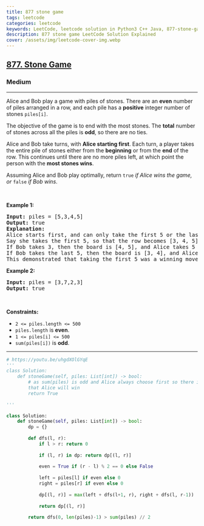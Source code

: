 ```yaml
---
title: 877 stone game
tags: leetcode
categories: leetcode
keywords: LeetCode, leetcode solution in Python3 C++ Java, 877-stone-game solution
description: 877 stone game LeetCode Solution Explained
cover: /assets/img/leetcode-cover-img.webp
---
```





<h2><a href="https://leetcode.com/problems/stone-game/">877. Stone Game</a></h2><h3>Medium</h3><hr><div><p>Alice and Bob play a game with piles of stones. There are an <strong>even</strong> number of piles arranged in a row, and each pile has a <strong>positive</strong> integer number of stones <code>piles[i]</code>.</p>

<p>The objective of the game is to end with the most stones. The <strong>total</strong> number of stones across all the piles is <strong>odd</strong>, so there are no ties.</p>

<p>Alice and Bob take turns, with <strong>Alice starting first</strong>. Each turn, a player takes the entire pile of stones either from the <strong>beginning</strong> or from the <strong>end</strong> of the row. This continues until there are no more piles left, at which point the person with the <strong>most stones wins</strong>.</p>

<p>Assuming Alice and Bob play optimally, return <code>true</code><em> if Alice wins the game, or </em><code>false</code><em> if Bob wins</em>.</p>

<p>&nbsp;</p>
<p><strong>Example 1:</strong></p>

<pre><strong>Input:</strong> piles = [5,3,4,5]
<strong>Output:</strong> true
<strong>Explanation:</strong> 
Alice starts first, and can only take the first 5 or the last 5.
Say she takes the first 5, so that the row becomes [3, 4, 5].
If Bob takes 3, then the board is [4, 5], and Alice takes 5 to win with 10 points.
If Bob takes the last 5, then the board is [3, 4], and Alice takes 4 to win with 9 points.
This demonstrated that taking the first 5 was a winning move for Alice, so we return true.
</pre>

<p><strong>Example 2:</strong></p>

<pre><strong>Input:</strong> piles = [3,7,2,3]
<strong>Output:</strong> true
</pre>

<p>&nbsp;</p>
<p><strong>Constraints:</strong></p>

<ul>
	<li><code>2 &lt;= piles.length &lt;= 500</code></li>
	<li><code>piles.length</code> is <strong>even</strong>.</li>
	<li><code>1 &lt;= piles[i] &lt;= 500</code></li>
	<li><code>sum(piles[i])</code> is <strong>odd</strong>.</li>
</ul>
</div>

---




```python
# https://youtu.be/uhgdXOlGYqE
'''
class Solution:
    def stoneGame(self, piles: List[int]) -> bool:
        # as sum(piles) is odd and Alice always choose first so there is always an way
        that Alice will win
        return True
        
'''

class Solution:
    def stoneGame(self, piles: List[int]) -> bool:
        dp = {}
        
        def dfs(l, r):
            if l > r: return 0
            
            if (l, r) in dp: return dp[(l, r)]
            
            even = True if (r - l) % 2 == 0 else False
            
            left = piles[l] if even else 0
            right = piles[r] if even else 0
            
            dp[(l, r)] = max(left + dfs(l+1, r), right + dfs(l, r-1))
            
            return dp[(l, r)]
        
        return dfs(0, len(piles)-1) > sum(piles) // 2
```
